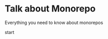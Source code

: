 # Talk about Monorepo

Everything you need to know about monorepos

<div class="pt-12">
  <span @click="$slidev.nav.next" class="px-2 p-1 rounded cursor-pointer" hover="bg-white bg-opacity-10">
    start<carbon:arrow-right class="inline"/>
  </span>
</div>

<a href="https://github.com/tangdaoyuan/talk-about-monorepo" target="_blank" alt="GitHub" class="abs-br m-6 text-xl icon-btn opacity-50 !border-none !hover:text-white">
  <carbon-logo-github />
</a>

<!--
welcome to the talk about monorepo
-->
